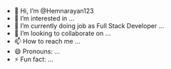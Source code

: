 - 👋 Hi, I’m @Hemnarayan123
- 👀 I’m interested in ...
- 🌱 I’m currently doing job as Full Stack Developer ...
- 💞️ I’m looking to collaborate on ...
- 📫 How to reach me ...
- 😄 Pronouns: ...
- ⚡ Fun fact: ...

<!---
Hemnarayan123/Hemnarayan123 is a ✨ special ✨ repository because its `README.md` (this file) appears on your GitHub profile.
You can click the Preview link to take a look at your changes.
--->
